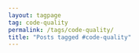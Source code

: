 ```yaml
---
layout: tagpage
tag: code-quality
permalink: /tags/code-quality/
title: "Posts tagged #code-quality"
---
```

